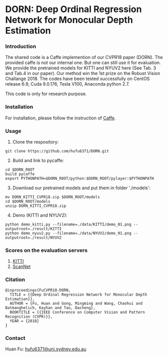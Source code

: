 # DORN: Deep Ordinal Regression Network for Monocular Depth Estimation

### Introduction
The shared code is a Caffe implemention of our CVPR18 paper (DORN). The provided caffe is not our internal one. But one can still use it for evaluation. We provide the pretrained models for KITTI and NYUV2 here (See Tab. 3 and Tab.4 in our paper). Our method win the 1st prize on the Robust Vision Challange 2018. The codes have been tested successfully on CentOS release 6.9, Cuda 9.0.176, Tesla V100, Anaconda python 2.7. 

This code is only for research purpose.

### Installation
For installation, please follow the instruction of [Caffe](https://github.com/BVLC/caffe).

### Usage
1. Clone the respository:
```
git clone https://github.com/hufu6371/DORN.git
```
2. Build and link to pycaffe:
```
cd $DORN_ROOT
build pycaffe
export PYTHONPATH=$DORN_ROOT/python:$DORN_ROOT/pylayer:$PYTHONPATH
```
3. Download our pretrained models and put them in folder './models':
```
mv DORN_KITTI_CVPR18.zip $DORN_ROOT/models
cd $DORN_ROOT/models
unzip DORN_KITTI_CVPR18.zip
```
4. Demo (KITTI and NYUV2):  
```
python demo_kitti.py --filename=./data/KITTI/demo_01.png --outputroot=./result/KITTI
python demo_nyuv2.py --filename=./data/NYUV2/demo_01.png --outputroot=./result/NYUV2
```

### Scores on the evaluation servers
1. [KITTI](http://www.cvlibs.net/datasets/kitti/eval_depth.php?benchmark=depth_prediction)
2. [ScanNet](http://dovahkiin.stanford.edu/adai/)

### Citation
```
@inproceedings{FuCVPR18-DORN,
  TITLE = {{Deep Ordinal Regression Network for Monocular Depth Estimation}},
  AUTHOR = {Fu, Huan and Gong, Mingming and Wang, Chaohui and Batmanghelich, Kayhan and Tao, Dacheng},
  BOOKTITLE = {{IEEE Conference on Computer Vision and Pattern Recognition (CVPR)}},
  YEAR = {2018}
}
```
### Contact
Huan Fu: hufu6371@uni.sydney.edu.au


